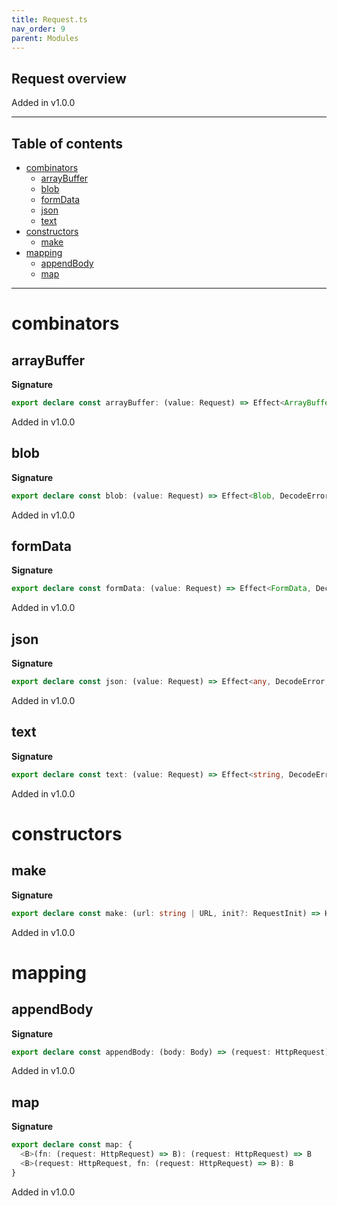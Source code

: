 ```yaml
---
title: Request.ts
nav_order: 9
parent: Modules
---
```


## Request overview

Added in v1.0.0

---

<h2 class="text-delta">Table of contents</h2>

- [combinators](#combinators)
  - [arrayBuffer](#arraybuffer)
  - [blob](#blob)
  - [formData](#formdata)
  - [json](#json)
  - [text](#text)
- [constructors](#constructors)
  - [make](#make)
- [mapping](#mapping)
  - [appendBody](#appendbody)
  - [map](#map)

---

# combinators

## arrayBuffer

**Signature**

```ts
export declare const arrayBuffer: (value: Request) => Effect<ArrayBuffer, DecodeError, never>
```

Added in v1.0.0

## blob

**Signature**

```ts
export declare const blob: (value: Request) => Effect<Blob, DecodeError, never>
```

Added in v1.0.0

## formData

**Signature**

```ts
export declare const formData: (value: Request) => Effect<FormData, DecodeError, never>
```

Added in v1.0.0

## json

**Signature**

```ts
export declare const json: (value: Request) => Effect<any, DecodeError, never>
```

Added in v1.0.0

## text

**Signature**

```ts
export declare const text: (value: Request) => Effect<string, DecodeError, never>
```

Added in v1.0.0

# constructors

## make

**Signature**

```ts
export declare const make: (url: string | URL, init?: RequestInit) => HttpRequest
```

Added in v1.0.0

# mapping

## appendBody

**Signature**

```ts
export declare const appendBody: (body: Body) => (request: HttpRequest) => Request
```

Added in v1.0.0

## map

**Signature**

```ts
export declare const map: {
  <B>(fn: (request: HttpRequest) => B): (request: HttpRequest) => B
  <B>(request: HttpRequest, fn: (request: HttpRequest) => B): B
}
```

Added in v1.0.0
